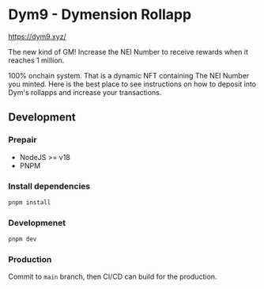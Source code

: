# Dym9 - Dymension Rollapp

https://dym9.xyz/

The new kind of GM! Increase the NEI Number to receive rewards when it reaches 1 million.

100% onchain system. That is a dynamic NFT containing The NEI Number you minted. Here is the best place to see instructions on how to deposit into Dym's rollapps and increase your transactions.

## Development

### Prepair

- NodeJS >= v18 
- PNPM

### Install dependencies

```bash
pnpm install
```

### Developmenet

```bash
pnpm dev
```

### Production

Commit to `main` branch, then CI/CD can build for the production.